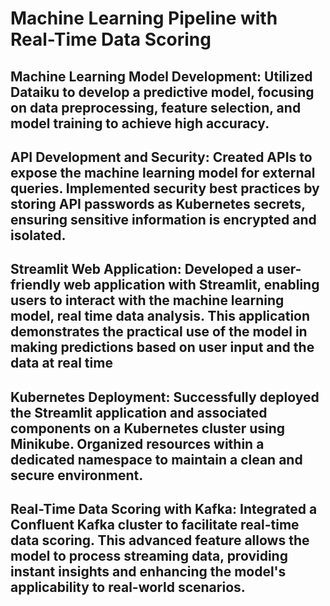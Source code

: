 # Machine Learning Pipeline with Real-Time Data Scoring

## Machine Learning Model Development: Utilized Dataiku to develop a predictive model, focusing on data preprocessing, feature selection, and model training to achieve high accuracy.
## API Development and Security: Created APIs to expose the machine learning model for external queries. Implemented security best practices by storing API passwords as Kubernetes secrets, ensuring sensitive information is encrypted and isolated.
## Streamlit Web Application: Developed a user-friendly web application with Streamlit, enabling users to interact with the machine learning model, real time data analysis. This application demonstrates the practical use of the model in making predictions based on user input and the data at real time
## Kubernetes Deployment: Successfully deployed the Streamlit application and associated components on a Kubernetes cluster using Minikube. Organized resources within a dedicated namespace to maintain a clean and secure environment.
## Real-Time Data Scoring with Kafka: Integrated a Confluent Kafka cluster to facilitate real-time data scoring. This advanced feature allows the model to process streaming data, providing instant insights and enhancing the model's applicability to real-world scenarios.
